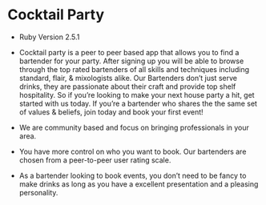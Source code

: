 # Cocktail Party

* Ruby Version 2.5.1

* Cocktail party is a peer to peer based app that allows you to find a bartender for your party. After signing up you will be able to browse through the top rated bartenders of all skills and techniques including standard, flair, & mixologists alike. Our Bartenders don’t just serve drinks, they are passionate about their craft and provide top shelf hospitality. So if you’re looking to make your next house party a hit, get started with us today. If you’re a bartender who shares the the same set of values & beliefs, join today and book your first event!

* We are community based and focus on bringing professionals in your area.
* You have more control on who you want to book. Our bartenders are chosen from a peer-to-peer user rating scale. 
* As a bartender looking to book events, you don’t need to be fancy to make drinks as long as you have a excellent presentation and a pleasing personality.
